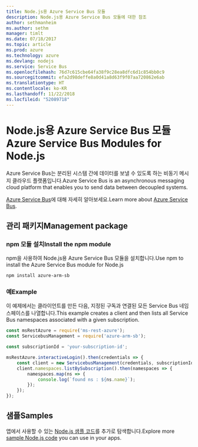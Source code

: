 ```yaml
---
title: Node.js용 Azure Service Bus 모듈
description: Node.js용 Azure Service Bus 모듈에 대한 참조
author: sethmanheim
ms.author: sethm
manager: timlt
ms.date: 07/18/2017
ms.topic: article
ms.prod: azure
ms.technology: azure
ms.devlang: nodejs
ms.service: Service Bus
ms.openlocfilehash: 76d7c615cbe64fa38f9c28ea8dfc6d1c854bb0c9
ms.sourcegitcommit: efa2d98deffe8a0d41a8d63f9f07aa720862e6ab
ms.translationtype: HT
ms.contentlocale: ko-KR
ms.lasthandoff: 11/22/2018
ms.locfileid: "52089718"
---
```

# <a name="azure-service-bus-modules-for-nodejs"></a><span data-ttu-id="bd560-103">Node.js용 Azure Service Bus 모듈</span><span class="sxs-lookup"><span data-stu-id="bd560-103">Azure Service Bus Modules for Node.js</span></span>

<span data-ttu-id="bd560-104">Azure Service Bus는 분리된 시스템 간에 데이터를 보낼 수 있도록 하는 비동기 메시지 클라우드 플랫폼입니다.</span><span class="sxs-lookup"><span data-stu-id="bd560-104">Azure Service Bus is an asynchronous messaging cloud platform that enables you to send data between decoupled systems.</span></span>

<span data-ttu-id="bd560-105">[Azure Service Bus](https://docs.microsoft.com/azure/service-bus-messaging/service-bus-messaging-overview)에 대해 자세히 알아보세요.</span><span class="sxs-lookup"><span data-stu-id="bd560-105">Learn more about [Azure Service Bus](https://docs.microsoft.com/azure/service-bus-messaging/service-bus-messaging-overview).</span></span>

## <a name="management-package"></a><span data-ttu-id="bd560-106">관리 패키지</span><span class="sxs-lookup"><span data-stu-id="bd560-106">Management package</span></span>

### <a name="install-the-npm-module"></a><span data-ttu-id="bd560-107">npm 모듈 설치</span><span class="sxs-lookup"><span data-stu-id="bd560-107">Install the npm module</span></span>

<span data-ttu-id="bd560-108">npm을 사용하여 Node.js용 Azure Service Bus 모듈을 설치합니다.</span><span class="sxs-lookup"><span data-stu-id="bd560-108">Use npm to install the Azure Service Bus module for Node.js</span></span>

```bash
npm install azure-arm-sb
```

### <a name="example"></a><span data-ttu-id="bd560-109">예</span><span class="sxs-lookup"><span data-stu-id="bd560-109">Example</span></span>

<span data-ttu-id="bd560-110">이 예제에서는 클라이언트를 만든 다음, 지정된 구독과 연결된 모든 Service Bus 네임스페이스를 나열합니다.</span><span class="sxs-lookup"><span data-stu-id="bd560-110">This example creates a client and then lists all Service Bus namespaces associated with a given subscription.</span></span>

```javascript
const msRestAzure = require('ms-rest-azure');
const ServicebusManagement = require('azure-arm-sb');

const subscriptionId = 'your-subscription-id';

msRestAzure.interactiveLogin().then(credentials => {
    const client = new ServicebusManagement(credentials, subscriptionId);
    client.namespaces.listBySubscription().then(namespaces => {
        namespaces.map(ns => {
            console.log(`found ns : ${ns.name}`);
        });
    });
});
```

## <a name="samples"></a><span data-ttu-id="bd560-111">샘플</span><span class="sxs-lookup"><span data-stu-id="bd560-111">Samples</span></span>

<span data-ttu-id="bd560-112">앱에서 사용할 수 있는 [Node.js 샘플 코드](https://azure.microsoft.com/resources/samples/?platform=nodejs)를 추가로 탐색합니다.</span><span class="sxs-lookup"><span data-stu-id="bd560-112">Explore more [sample Node.js code](https://azure.microsoft.com/resources/samples/?platform=nodejs) you can use in your apps.</span></span>
